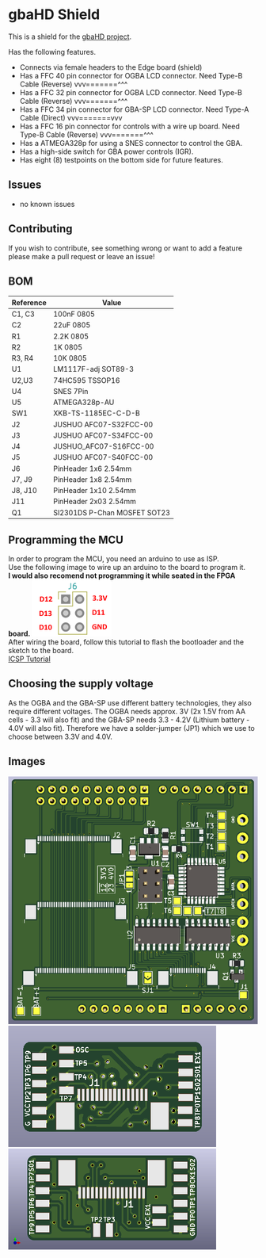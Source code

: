# gbaHD Shield
This is a shield for the [gbaHD project](https://github.com/zwenergy/gbaHD).  

Has the following features.
- Connects via female headers to the Edge board (shield)
- Has a FFC 40 pin connector for OGBA LCD connector. Need Type-B Cable (Reverse) vvv=======^^^
- Has a FFC 32 pin connector for OGBA LCD connector. Need Type-B Cable (Reverse) vvv=======^^^
- Has a FFC 34 pin connector for GBA-SP LCD connector. Need Type-A Cable (Direct) vvv=======vvv
- Has a FFC 16 pin connector for controls with a wire up board. Need Type-B Cable (Reverse) vvv=======^^^
- Has a ATMEGA328p for using a SNES connector to control the GBA.
- Has a high-side switch for GBA power controls (IGR).
- Has eight (8) testpoints on the bottom side for future features.

## Issues
- no known issues

## Contributing
If you wish to contribute, see something wrong or want to add a feature please make a pull request or leave an issue!

## BOM
|Reference	|Value							|
|---------	|--------						|
|C1, C3		|100nF 0805						|
|C2			|22uF 0805						|
|R1			|2.2K 0805						|
|R2			|1K 0805						|
|R3, R4		|10K 0805						|
|U1			|LM1117F-adj SOT89-3			|
|U2,U3		|74HC595 TSSOP16				|
|U4			|SNES 7Pin						|
|U5			|ATMEGA328p-AU					|
|SW1		|XKB-TS-1185EC-C-D-B			|
|J2			|JUSHUO AFC07-S32FCC-00			|
|J3			|JUSHUO AFC07-S34FCC-00			|
|J4			|JUSHUO_AFC07-S16FCC-00			|
|J5			|JUSHUO AFC07-S40FCC-00			|
|J6			|PinHeader 1x6 2.54mm			|
|J7, J9		|PinHeader 1x8 2.54mm			|
|J8, J10	|PinHeader 1x10 2.54mm			|
|J11		|PinHeader 2x03 2.54mm			|
|Q1			|SI2301DS P-Chan MOSFET	SOT23	|

## Programming the MCU
In order to program the MCU, you need an arduino to use as ISP.  
Use the following image to wire up an arduino to the board to program it.  
**I would also recomend not programming it while seated in the FPGA board.**
![PCB](./static/icsp.png "Wireup")  
After wiring the board, follow this tutorial to flash the bootloader and the sketch to the board.  
[ICSP Tutorial](https://www.arduino.cc/en/pmwiki.php?n=Tutorial/ArduinoISP)

## Choosing the supply voltage
As the OGBA and the GBA-SP use different battery technologies, they also require different voltages.
The OGBA needs approx. 3V (2x 1.5V from AA cells - 3.3 will also fit) and the GBA-SP needs 3.3 - 4.2V (Lithium battery - 4.0V will also fit).
Therefore we have a solder-jumper (JP1) which we use to choose between 3.3V and 4.0V.

## Images
![PCB](./static/pcb.png "PCB")
![Breakout](./static/breakout.png "Breakout PCB")
![Breakout_SP](./static/breakout_SP.png "Breakout PCB for GBA SP")
